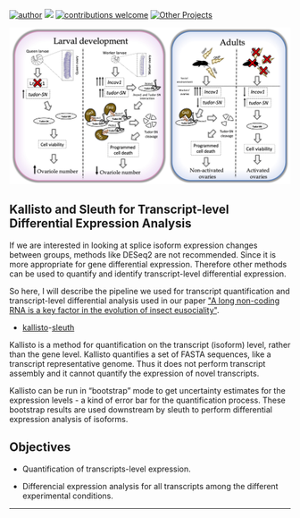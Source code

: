 [![author](https://img.shields.io/badge/author-Luiz_Carlos-blue.svg)](https://www.linkedin.com/in/luiz-carlos-vieira-4582797b/) [![](https://img.shields.io/badge/python-3.8+-yellow.svg)](https://www.python.org/downloads/release/python) [![contributions welcome](https://img.shields.io/badge/contributions-welcome-brightgreen.svg?style=flat)](https://github.com/ziul-bio/transcriptome_analysis/issues) [![Other Projects](https://img.shields.io/badge/Others-Projects-red.svg?style=flat)](https://github.com/ziul-bio?tab=repositories)


<p align="center">
  <img src="banner.jpg" >
</p>


## Kallisto and Sleuth for Transcript-level Differential Expression Analysis

If we are interested in looking at splice isoform expression changes between groups, methods like DESeq2 are not recommended. Since it is more appropriate for gene differential expression. 
Therefore other methods can be used to quantify and identify transcript-level differential expression.  

So here, I will describe the pipeline we used for transcript quantification and transcript-level differential analysis used in our paper ["A long non-coding RNA is a key factor in the evolution of insect eusociality"](https://www.biorxiv.org/content/10.1101/2022.05.10.491402v1.full).  

* [kallisto](https://github.com/ziul-bio/lncov1_Transcriptome_Analysis/blob/main/1.0_transcriptomeAnalysis_kallisto_pipeline.md)-[sleuth](https://github.com/ziul-bio/lncov1_Transcriptome_Analysis/blob/main/2.2_sleuth.md)  

Kallisto is a method for quantification on the transcript (isoform) level, rather than the gene level. Kallisto quantifies a set of FASTA sequences, like a transcript representative genome. Thus it does not perform transcript assembly and it cannot quantify the expression of novel transcripts.  

Kallisto can be run in “bootstrap” mode to get uncertainty estimates for the expression levels - a kind of error bar for the quantification process. 
These bootstrap results are used downstream by sleuth to perform differential expression analysis of isoforms.  


## Objectives

* Quantification of transcripts-level expression.  

* Differencial expression analysis for all transcripts among the different experimental conditions.  


---